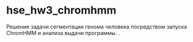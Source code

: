 # hse_hw3_chromhmm
Решение задачи сегментации генома человека посредством запуска ChromHMM и анализа выдачи программы. . 

